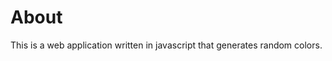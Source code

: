 <!-- #Random Color Generator  -->

# About 
This is a web application written in javascript that generates random colors.